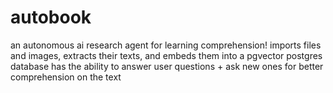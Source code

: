 # autobook

an autonomous ai research agent for learning comprehension!
imports files and images, extracts their texts, and embeds them into a pgvector postgres database
has the ability to answer user questions + ask new ones for better comprehension on the text

